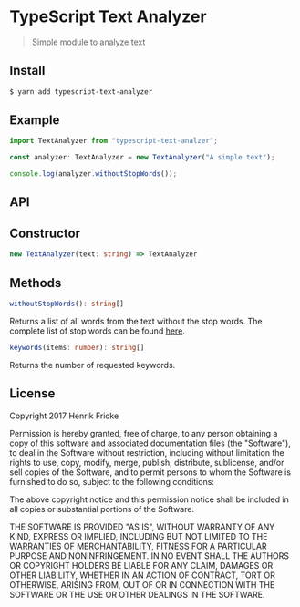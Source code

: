 # TypeScript Text Analyzer
> Simple module to analyze text

## Install

```bash
$ yarn add typescript-text-analyzer
```

## Example

```typescript
import TextAnalyzer from "typescript-text-analzer";

const analyzer: TextAnalyzer = new TextAnalyzer("A simple text");

console.log(analyzer.withoutStopWords());
```

## API

## Constructor

```typescript
new TextAnalyzer(text: string) => TextAnalyzer
```

## Methods

```typescript
withoutStopWords(): string[]
```
Returns a list of all words from the text without the stop words. The complete list
of stop words can be found [here](http://www.ranks.nl/stopwords).

```typescript
keywords(items: number): string[]
```
Returns the number of requested keywords. 

## License

Copyright 2017 Henrik Fricke

Permission is hereby granted, free of charge, to any person obtaining a copy of this software and associated documentation files (the "Software"), to deal in the Software without restriction, including without limitation the rights to use, copy, modify, merge, publish, distribute, sublicense, and/or sell copies of the Software, and to permit persons to whom the Software is furnished to do so, subject to the following conditions:

The above copyright notice and this permission notice shall be included in all copies or substantial portions of the Software.

THE SOFTWARE IS PROVIDED "AS IS", WITHOUT WARRANTY OF ANY KIND, EXPRESS OR IMPLIED, INCLUDING BUT NOT LIMITED TO THE WARRANTIES OF MERCHANTABILITY, FITNESS FOR A PARTICULAR PURPOSE AND NONINFRINGEMENT. IN NO EVENT SHALL THE AUTHORS OR COPYRIGHT HOLDERS BE LIABLE FOR ANY CLAIM, DAMAGES OR OTHER LIABILITY, WHETHER IN AN ACTION OF CONTRACT, TORT OR OTHERWISE, ARISING FROM, OUT OF OR IN CONNECTION WITH THE SOFTWARE OR THE USE OR OTHER DEALINGS IN THE SOFTWARE.